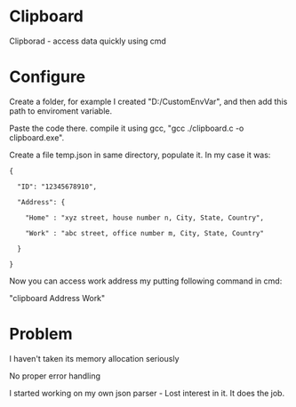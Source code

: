 # Clipboard
Clipborad - access data quickly using cmd

# Configure

Create a folder, for example I created "D:/CustomEnvVar", and then add this path to enviroment variable.

Paste the code there. compile it using gcc, "gcc ./clipboard.c -o clipboard.exe". 

Create a file temp.json in same directory, populate it. In my case it was:

    {
  
      "ID": "12345678910",
  
      "Address": { 
  
        "Home" : "xyz street, house number n, City, State, Country",
    
        "Work" : "abc street, office number m, City, State, Country"
    
      }

    }

Now you can access work address my putting following command in cmd:

  "clipboard Address Work"

# Problem

I haven't taken its memory allocation seriously

No proper error handling 

I started working on my own json parser - Lost interest in it. It does the job.
